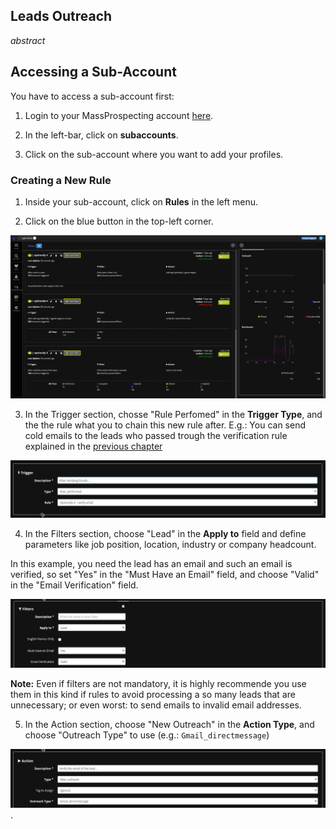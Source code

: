 ## Leads Outreach

_abstract_

## Accessing a Sub-Account

You have to access a sub-account first:

1. Login to your MassProspecting account [here](https://massprospecting.com/login).

2. In the left-bar, click on **subaccounts**.

3. Click on the sub-account where you want to add your profiles.

### Creating a New Rule

1. Inside your sub-account, click on **Rules** in the left menu.

2. Click on the blue button in the top-left corner.

![Rules Screen](../assets/user/10-1.png)

3. In the Trigger section, chosse "Rule Perfomed" in the **Trigger Type**, and the the rule what you to chain this new rule after. E.g.: You can send cold emails to the leads who passed trough the verification rule explained in the [previous chapter](./09-emails-verification.md)

![Defining Rule Trigger](../assets/user/10-2.png)

4. In the Filters section, choose "Lead" in the **Apply to** field and define parameters like job position, location, industry or company headcount.

In this example, you need the lead has an email and such an email is verified, so set "Yes" in the "Must Have an Email" field, and choose "Valid" in the "Email Verification" field.

![Filtering by Leads Attributes](../assets/user/10-3.png)

**Note:** Even if filters are not mandatory, it is highly recommende you use them in this kind if rules to avoid processing a so many leads that are unnecessary; or even worst: to send emails to invalid email addresses.

5. In the Action section, choose "New Outreach" in the **Action Type**, and choose "Outreach Type" to use (e.g.: `Gmail_directmessage`)

![Defining Rule Action](../assets/user/10-4.png).


